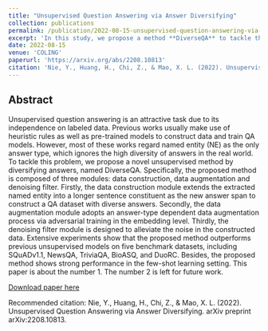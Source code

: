 ```yaml
---
title: "Unsupervised Question Answering via Answer Diversifying"
collection: publications
permalink: /publication/2022-08-15-unsupervised-question-answering-via-answer-diversifying
excerpt: 'In this study, we propose a method **DiverseQA** to tackle the problem of diversifying answers in unsupervised question answering. Specifically, **DiverseQA** is composed of three modules: data construction, data augmentation and denoising filter. Firstly, the data construction module extends the extracted named entity into a longer sentence constituent as the new answer span to construct a QA dataset with diverse answers. Secondly, the data augmentation module adopts an answer-type dependent data augmentation process via adversarial training in the embedding level. Thirdly, the denoising filter module is designed to alleviate the noise in the constructed data. Extensive experiments show that **DiverseQA** outperforms pervious unsupervised methods on five benchmark datasets, including SQuADv1.1, NewsQA, TriviaQA, BioASQ, and DuoRC. Besides, it shows strong performance in the few-shot learning.'
date: 2022-08-15
venue: 'COLING'
paperurl: 'https://arxiv.org/abs/2208.10813'
citation: 'Nie, Y., Huang, H., Chi, Z., & Mao, X. L. (2022). Unsupervised Question Answering via Answer Diversifying. arXiv preprint arXiv:2208.10813.'
---
```


## Abstract
Unsupervised question answering is an attractive task due to its independence on labeled data. Previous works usually make use of heuristic rules as well as pre-trained models to construct data and train QA models. However, most of these works regard named entity (NE) as the only answer type, which ignores the high diversity of answers in the real world. To tackle this problem, we propose a novel unsupervised method by diversifying answers, named DiverseQA. Specifically, the proposed method is composed of three modules: data construction, data augmentation and denoising filter. Firstly, the data construction module extends the extracted named entity into a longer sentence constituent as the new answer span to construct a QA dataset with diverse answers. Secondly, the data augmentation module adopts an answer-type dependent data augmentation process via adversarial training in the embedding level. Thirdly, the denoising filter module is designed to alleviate the noise in the constructed data. Extensive experiments show that the proposed method outperforms previous unsupervised models on five benchmark datasets, including SQuADv1.1, NewsQA, TriviaQA, BioASQ, and DuoRC. Besides, the proposed method shows strong performance in the few-shot learning setting.
This paper is about the number 1. The number 2 is left for future work.

[Download paper here](https://arxiv.org/pdf/2208.10813.pdf)

Recommended citation: Nie, Y., Huang, H., Chi, Z., & Mao, X. L. (2022). Unsupervised Question Answering via Answer Diversifying. arXiv preprint arXiv:2208.10813.
